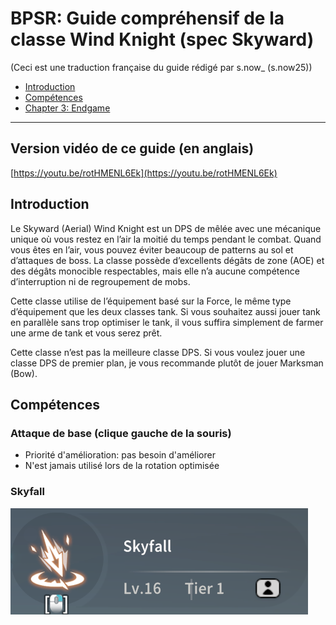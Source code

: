 # BPSR: Guide compréhensif de la classe Wind Knight (spec Skyward)
(Ceci est une traduction française du guide rédigé par s.now_ (s.now25))
- [Introduction](chapter1.md)
- [Compétences](chapter2.md)
- [Chapter 3: Endgame](chapter3.md)

---

## Version vidéo de ce guide (en anglais)
[https://youtu.be/rotHMENL6Ek](https://youtu.be/rotHMENL6Ek)

## Introduction

Le Skyward (Aerial) Wind Knight est un DPS de mêlée avec une mécanique unique où vous restez en l’air la moitié du temps pendant le combat. Quand vous êtes en l’air, vous pouvez éviter beaucoup de patterns au sol et d’attaques de boss. La classe possède d’excellents dégâts de zone (AOE) et des dégâts monocible respectables, mais elle n’a aucune compétence d’interruption ni de regroupement de mobs.

Cette classe utilise de l’équipement basé sur la Force, le même type d’équipement que les deux classes tank. Si vous souhaitez aussi jouer tank en parallèle sans trop optimiser le tank, il vous suffira simplement de farmer une arme de tank et vous serez prêt.

Cette classe n’est pas la meilleure classe DPS. Si vous voulez jouer une classe DPS de premier plan, je vous recommande plutôt de jouer Marksman (Bow).

## Compétences

### Attaque de base (clique gauche de la souris)

- Priorité d'amélioration: pas besoin d'améliorer
- N'est jamais utilisé lors de la rotation optimisée

### Skyfall

![Sword Example](assets/rmb.png)
